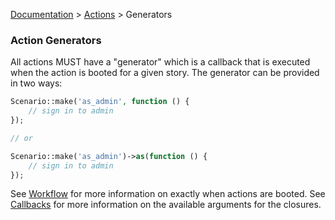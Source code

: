 [Documentation](/docs/documentation.md) > [Actions](/docs/actions.md) > Generators

### Action Generators

All actions MUST have a "generator" which is a callback that is executed when the action is booted for a given story. The generator can be provided in two ways:

```php
Scenario::make('as_admin', function () {
    // sign in to admin
});

// or

Scenario::make('as_admin')->as(function () {
    // sign in to admin
});
```

See [Workflow](/docs/stories/workflow.md) for more information on exactly when actions are booted.
See [Callbacks](/docs/stories/callbacks.md) for more information on the available arguments for the closures.
